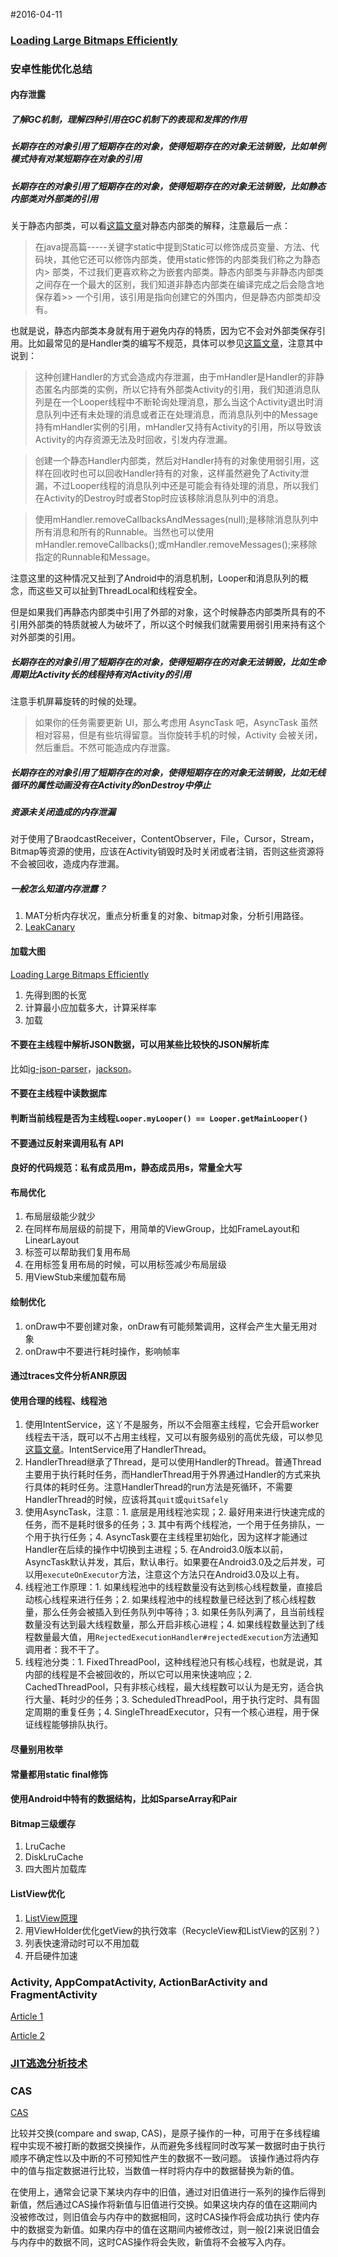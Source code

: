 #2016-04-11

### [Loading Large Bitmaps Efficiently](http://developer.android.com/intl/zh-cn/training/displaying-bitmaps/load-bitmap.html)

### 安卓性能优化总结
#### 内存泄露
##### 了解GC机制，理解四种引用在GC机制下的表现和发挥的作用
##### 长期存在的对象引用了短期存在的对象，使得短期存在的对象无法销毁，比如单例模式持有对某短期存在对象的引用
##### 长期存在的对象引用了短期存在的对象，使得短期存在的对象无法销毁，比如静态内部类对外部类的引用
关于静态内部类，可以看[这篇文章](http://www.cnblogs.com/chenssy/p/3388487.html)对静态内部类的解释，注意最后一点：
> 在java提高篇-----关键字static中提到Static可以修饰成员变量、方法、代码块，其他它还可以修饰内部类，使用static修饰的内部类我们称之为静态内> 部类，不过我们更喜欢称之为嵌套内部类。静态内部类与非静态内部类之间存在一个最大的区别，我们知道非静态内部类在编译完成之后会隐含地保存着>> 一个引用，该引用是指向创建它的外围内，但是静态内部类却没有。

也就是说，静态内部类本身就有用于避免内存的特质，因为它不会对外部类保存引用。比如最常见的是Handler类的编写不规范，具体可以参见[这篇文章](http://hanhailong.com/2015/12/27/Android%E6%80%A7%E8%83%BD%E4%BC%98%E5%8C%96%E4%B9%8B%E5%B8%B8%E8%A7%81%E7%9A%84%E5%86%85%E5%AD%98%E6%B3%84%E6%BC%8F/)，注意其中说到：
> 这种创建Handler的方式会造成内存泄漏，由于mHandler是Handler的非静态匿名内部类的实例，所以它持有外部类Activity的引用，我们知道消息队列是在一个Looper线程中不断轮询处理消息，那么当这个Activity退出时消息队列中还有未处理的消息或者正在处理消息，而消息队列中的Message持有mHandler实例的引用，mHandler又持有Activity的引用，所以导致该Activity的内存资源无法及时回收，引发内存泄漏。

> 创建一个静态Handler内部类，然后对Handler持有的对象使用弱引用，这样在回收时也可以回收Handler持有的对象，这样虽然避免了Activity泄漏，不过Looper线程的消息队列中还是可能会有待处理的消息，所以我们在Activity的Destroy时或者Stop时应该移除消息队列中的消息。

> 使用mHandler.removeCallbacksAndMessages(null);是移除消息队列中所有消息和所有的Runnable。当然也可以使用mHandler.removeCallbacks();或mHandler.removeMessages();来移除指定的Runnable和Message。

注意这里的这种情况又扯到了Android中的消息机制，Looper和消息队列的概念，而这些又可以扯到ThreadLocal和线程安全。

但是如果我们再静态内部类中引用了外部的对象，这个时候静态内部类所具有的不引用外部类的特质就被人为破坏了，所以这个时候我们就需要用弱引用来持有这个对外部类的引用。

##### 长期存在的对象引用了短期存在的对象，使得短期存在的对象无法销毁，比如生命周期比Activity长的线程持有对Activity的引用
注意手机屏幕旋转的时候的处理。
> 如果你的任务需要更新 UI，那么考虑用 AsyncTask 吧，AsyncTask 虽然相对容易，但是有些坑得留意。当你旋转手机的时候，Activity 会被关闭，然后重启。不然可能造成内存泄露。

##### 长期存在的对象引用了短期存在的对象，使得短期存在的对象无法销毁，比如无线循环的属性动画没有在Activity的onDestroy中停止

##### 资源未关闭造成的内存泄漏
对于使用了BraodcastReceiver，ContentObserver，File，Cursor，Stream，Bitmap等资源的使用，应该在Activity销毁时及时关闭或者注销，否则这些资源将不会被回收，造成内存泄漏。

##### 一般怎么知道内存泄露？
1. MAT分析内存状况，重点分析重复的对象、bitmap对象，分析引用路径。
2. [LeakCanary](https://github.com/square/leakcanary)

#### 加载大图
[Loading Large Bitmaps Efficiently](http://developer.android.com/intl/zh-cn/training/displaying-bitmaps/load-bitmap.html)

1. 先得到图的长宽
2. 计算最小应加载多大，计算采样率
3. 加载

#### 不要在主线程中解析JSON数据，可以用某些比较快的JSON解析库
比如[ig-json-parser](https://github.com/Instagram/ig-json-parser)，[jackson](https://github.com/FasterXML/jackson)。

#### 不要在主线程中读数据库

#### 判断当前线程是否为主线程```Looper.myLooper() == Looper.getMainLooper() ```

#### 不要通过反射来调用私有 API

#### 良好的代码规范：私有成员用m，静态成员用s，常量全大写

#### 布局优化
1. 布局层级能少就少
2. 在同样布局层级的前提下，用简单的ViewGroup，比如FrameLayout和LinearLayout
3. <include>标签可以帮助我们复用布局
4. 在用<include>标签复用布局的时候，可以用<merge>标签减少布局层级
5. 用ViewStub来缓加载布局

#### 绘制优化
1. onDraw中不要创建对象，onDraw有可能频繁调用，这样会产生大量无用对象
2. onDraw中不要进行耗时操作，影响帧率

#### 通过traces文件分析ANR原因

#### 使用合理的线程、线程池
1. 使用IntentService，这丫不是服务，所以不会阻塞主线程，它会开启worker线程去干活，既可以不占用主线程，又可以有服务级别的高优先级，可以参见[这篇文章](http://blog.csdn.net/p106786860/article/details/17885115)。IntentService用了HandlerThread。
2. HandlerThread继承了Thread，是可以使用Handler的Thread。普通Thread主要用于执行耗时任务，而HandlerThread用于外界通过Handler的方式来执行具体的耗时任务。注意HandlerThread的run方法是死循环，不需要HandlerThread的时候，应该将其```quit```或```quitSafely```
3. 使用AsyncTask，注意：1. 底层是用线程池实现；2. 最好用来进行快速完成的任务，而不是耗时很多的任务；3. 其中有两个线程池，一个用于任务排队，一个用于执行任务；4. AsyncTask要在主线程里初始化，因为这样才能通过Handler在后续的操作中切换到主进程；5. 在Android3.0版本以前，AsyncTask默认并发，其后，默认串行。如果要在Android3.0及之后并发，可以用```executeOnExecutor```方法，注意这个方法只在Android3.0及以上有。
4. 线程池工作原理：1. 如果线程池中的线程数量没有达到核心线程数量，直接启动核心线程来进行任务；2. 如果线程池中的线程数量已经达到了核心线程数量，那么任务会被插入到任务队列中等待；3. 如果任务队列满了，且当前线程数量没有达到最大线程数量，那么开启非核心进程；4. 如果线程数量达到了线程数量最大值，用```RejectedExecutionHandler#rejectedExecution```方法通知调用者：我不干了。
5. 线程池分类：1. FixedThreadPool，这种线程池只有核心线程，也就是说，其内部的线程是不会被回收的，所以它可以用来快速响应；2. CachedThreadPool，只有非核心线程，最大线程数可以认为是无穷，适合执行大量、耗时少的任务；3. ScheduledThreadPool，用于执行定时、具有固定周期的重复任务；4. SingleThreadExecutor，只有一个核心进程，用于保证线程能够排队执行。

#### 尽量别用枚举

#### 常量都用static final修饰

#### 使用Android中特有的数据结构，比如SparseArray和Pair

#### Bitmap三级缓存
1. LruCache
2. DiskLruCache
3. 四大图片加载库

#### ListView优化
1. [ListView原理](http://blog.csdn.net/guolin_blog/article/details/44996879)
2. 用ViewHolder优化getView的执行效率（RecycleView和ListView的区别？）
3. 列表快速滑动时可以不用加载
4. 开启硬件加速

### Activity, AppCompatActivity, ActionBarActivity and FragmentActivity
[Article 1](http://stackoverflow.com/questions/31297246/activity-appcompatactivity-fragmentactivity-and-actionbaractivity-when-to-us)

[Article 2](https://blog.xamarin.com/android-tips-hello-appcompatactivity-goodbye-actionbaractivity/)

### [JIT逃逸分析技术](http://www.iteye.com/topic/473355)

### CAS
[CAS](https://zh.wikipedia.org/wiki/%E6%AF%94%E8%BE%83%E5%B9%B6%E4%BA%A4%E6%8D%A2)

比较并交换(compare and swap, CAS)，是原子操作的一种，可用于在多线程编程中实现不被打断的数据交换操作，从而避免多线程同时改写某一数据时由于执行顺序不确定性以及中断的不可预知性产生的数据不一致问题。 该操作通过将内存中的值与指定数据进行比较，当数值一样时将内存中的数据替换为新的值。

在使用上，通常会记录下某块内存中的旧值，通过对旧值进行一系列的操作后得到新值，然后通过CAS操作将新值与旧值进行交换。如果这块内存的值在这期间内没被修改过，则旧值会与内存中的数据相同，这时CAS操作将会成功执行 使内存中的数据变为新值。如果内存中的值在这期间内被修改过，则一般[2]来说旧值会与内存中的数据不同，这时CAS操作将会失败，新值将不会被写入内存。


